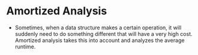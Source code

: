 # Amortized Analysis

- Sometimes, when a data structure makes a certain operation, it will suddenly need to do something different that will have a very high cost. Amortized analysis takes this into account and analyzes the average runtime.
